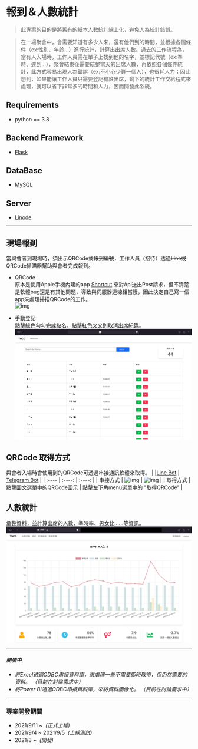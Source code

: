 # 報到＆人數統計
> 此專案的目的是將舊有的紙本人數統計線上化，避免人為統計錯誤。  

> 在一場聚會中，會需要知道有多少人來，還有他們到的時間，並根據各個條件（ex:性別、年齡...）進行統計，計算出出席人數。過去的工作流程為，當有人入場時，工作人員需在單子上找到他的名字，並標記代號（ex:準時、遲到...），聚會結束後需要統整當天的出席人數，再依照各個條件統計，此方式容易出現人為錯誤（ex:不小心少算一個人），也很耗人力；因此想到，如果能讓工作人員只需要登記有誰出席，剩下的統計工作交給程式來處理，就可以省下非常多的時間和人力，因而開發此系統。

## Requirements
- python == 3.8
<!-- - [requirements.txt](https://github.com/JT-427/tncc-attend/blob/master/requirements.txt) -->

## Backend Framework
- [Flask](https://flask.palletsprojects.com/en/2.0.x/)

## DataBase
- [MySQL](https://www.mysql.com)

## Server
- [Linode](https://www.linode.com)

***

## 現場報到
當與會者到現場時，須出示QRCode或~~報到編號~~，工作人員（招待）透過~~Line或~~QRCode掃瞄器幫助與會者完成報到。
- QRCode  
原本是使用Apple手機內建的app [Shortcut](https://apps.apple.com/app/id1462947752) 來對Api送出Post請求，但不清楚是軟體bug還是有其他問題，導致與伺服器連線相當慢，因此決定自己寫一個app來處理掃描QRCode的工作。  
![img](https://github.com/JT-427/tncc-attend-demo/blob/master/ex/app_demo.gif)

- 手動登記  
點擊綠色勾勾完成點名，點擊紅色叉叉則取消出席紀錄。  
![img](https://github.com/JT-427/tncc-attend-demo/blob/master/ex/rollcall.png)


## QRCode 取得方式
與會者入場時會使用到的QRCode可透過串接通訊軟體來取得。
|  |[Line Bot](https://developers.line.biz/en/docs/messaging-api/overview/) | [Telegram Bot](https://core.telegram.org/api) |
| :---- | :----: | :----: |
| 串接方式 | ![img](https://github.com/JT-427/tncc-attend-demo/blob/master/ex/line_connect.gif) | ![img](https://github.com/JT-427/tncc-attend-demo/blob/master/ex/telegram_connect.gif) |
| 取得方式 | 點擊圖文選單中的QRCode圖示 | 點擊左下角menu選單中的 "取得QRCode" |


## 人數統計
彙整資料，並計算出席的人數、準時率、男女比......等資訊。 
![img](https://github.com/JT-427/tncc-attend-demo/blob/master/ex/data.png)  

***  
#### *開發中*
- *將Excel透過ODBC串接資料庫，來處理一些不需要即時取得，但仍然需要的資料。 （目前在討論需求中）*
- *將Power BI透過ODBC串接資料庫，來將資料圖像化。 （目前在討論需求中）*

***
### 專案開發期間
- 2021/9/11 ~  &nbsp;*(正式上線)*
- 2021/9/4 ~ 2021/9/5 &nbsp;*(上線測試)*
- 2021/8 ~ &nbsp;*(開發)*

